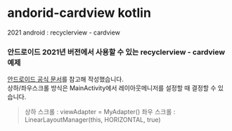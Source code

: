 # andorid-cardview kotlin
2021 android : recyclerview - cardview
### 안드로이드 2021년 버전에서 사용할 수 있는 recyclerview - cardview 예제   
[안드로이드 공식 문서](hhttps://developer.android.com/guide/topics/ui/layout/recyclerview?hl=ko)를 참고해 작성했습니다.    
상하/좌우스크롤 방식은 MainActivity에서 레이아웃메니저를 설정할 때 결정할 수 있습니다.
> 상하 스크롤 : viewAdapter = MyAdapter()
> 좌우 스크롤 : LinearLayoutManager(this, HORIZONTAL, true)
